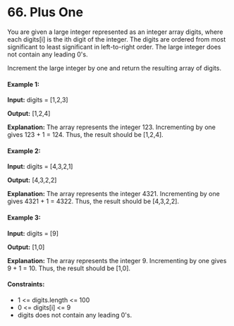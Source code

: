 # 66. Plus One

You are given a large integer represented as an integer array digits, where each digits[i] is the ith digit of the integer. The digits are ordered from most significant to least
 significant in left-to-right order. The large integer does not contain
 any leading 0's.

Increment the large integer by one and return the resulting array of digits.

 

#### Example 1:

<b>Input:</b> digits = [1,2,3]

<b>Output:</b> [1,2,4]

<b>Explanation:</b> The array represents the integer 123.
Incrementing by one gives 123 + 1 = 124.
Thus, the result should be [1,2,4].


#### Example 2:

<b>Input:</b> digits = [4,3,2,1]

<b>Output:</b> [4,3,2,2]

<b>Explanation:</b> The array represents the integer 4321. Incrementing by one gives 4321 + 1 = 4322.
Thus, the result should be [4,3,2,2].


#### Example 3:

<b>Input:</b> digits = [9]

<b>Output:</b> [1,0]

<b>Explanation:</b> The array represents the integer 9.
Incrementing by one gives 9 + 1 = 10.
Thus, the result should be [1,0].
 

#### Constraints:

* 1 <= digits.length <= 100
* 0 <= digits[i] <= 9
* digits does not contain any leading 0's.